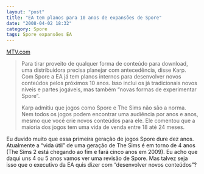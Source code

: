 ```yaml
---
layout: "post"
title: "EA tem planos para 10 anos de expansões de Spore"
date: "2008-04-02 18:32"
category: Spore
tags: Spore expansões EA
---
```


[MTV.com](http://multiplayerblog.mtv.com/2008/04/01/ea-capcom-disagree-on-longevity-of-individual-games-spore-maker-cites-10-year-plan/)

> Para tirar proveito de qualquer forma de conteúdo para download, uma distribuidora precisa planejar com antecedência, disse Karp. Com Spore a EA já tem planos internos para desenvolver novos conteúdos pelos próximos 10 anos. Isso inclui os já tradicionais novos níveis e partes jogáveis, mas também “novas formas de experimentar Spore”.
>
> Karp admitiu que jogos como Spore e The Sims não são a norma. Nem todos os jogos podem encontrar uma audiência por anos e anos, mesmo que você crie novos conteúdos para ele. Ele comentou que a maioria dos jogos tem uma vida de venda entre 18 até 24 meses.

Eu duvido muito que essa primeira geração de jogos Spore dure dez anos. Atualmente a “vida útil” de uma geração de The Sims é em torno de 4 anos (The Sims 2 está chegando ao fim e fará cinco anos em 2009). Eu acho que daqui uns 4 ou 5 anos vamos ver uma revisão de Spore. Mas talvez seja isso que o executivo da EA quis dizer com “desenvolver novos conteúdos”?
